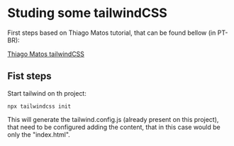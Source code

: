 # Studing some tailwindCSS

First steps based on Thiago Matos tutorial, that can be found bellow (in PT-BR):

[Thiago Matos tailwindCSS](https://www.youtube.com/playlist?list=PLcoYAcR89n-r1m-tMfV4qndrRWpT_rb9u)

## Fist steps

Start tailwind on th project:

```
npx tailwindcss init
```

This will generate the tailwind.config.js (already present on this project), that need to be configured adding the content,
that in this case would be only the "index.html".
